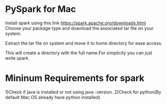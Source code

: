 # PySpark for Mac

Install spark using this link https://spark.apache.org/downloads.html
Choose your package type and download the associated tar file on your system.

Extract the tar file on system and move it to home directory for ease access.

This will create a directory with the full name.For simplicity you can just write spark.

# Mininum Requirements for spark
1)Check if java is installed or not using java -version.
2)Check for python(By default Mac OS already have python installed)

